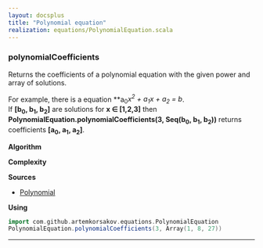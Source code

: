 ```yaml
---
layout: docsplus
title: "Polynomial equation"
realization: equations/PolynomialEquation.scala
---
```


### polynomialCoefficients
Returns the coefficients of a polynomial equation with the given power and array of solutions.

For example, there is a equation **a<sub>0</sub>*x<sup>2</sup> + a<sub>1</sub>*x + a<sub>2</sub> = b**.
<br>If **[b<sub>0</sub>, b<sub>1</sub>, b<sub>2</sub>]** are solutions for **x &#8712; [1,2,3]** then
**PolynomialEquation.polynomialCoefficients(3, Seq(b<sub>0</sub>, b<sub>1</sub>, b<sub>2</sub>))** 
returns coefficients **[a<sub>0</sub>, a<sub>1</sub>, a<sub>2</sub>]**.

**Algorithm**

**Complexity**
     
**Sources** 
- [Polynomial](https://en.wikipedia.org/wiki/Polynomial)

**Using**
```scala mdoc
import com.github.artemkorsakov.equations.PolynomialEquation
PolynomialEquation.polynomialCoefficients(3, Array(1, 8, 27))
```

---
